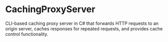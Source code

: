 # CachingProxyServer
 CLI-based caching proxy server in C# that forwards HTTP requests to an origin server, caches responses for repeated requests, and provides cache control functionality.
